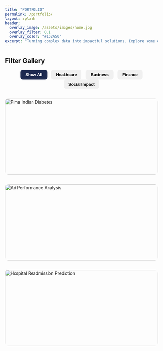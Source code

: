 ```yaml
---
title: "PORTFOLIO"
permalink: /portfolio/
layout: splash
header:
  overlay_image: /assets/images/home.jpg
  overlay_filter: 0.1
  overlay_color: "#1D2A50"
excerpt: "Turning complex data into impactful solutions. Explore some of my projects across healthcare, business, finance, and social impact."
---
```


<style>
.gallery-grid {
  display: grid;
  grid-template-columns: repeat(auto-fit, minmax(300px, 1fr));
  gap: 2rem;
  margin-top: 2rem;
}

.gallery-item {
  position: relative;
  overflow: hidden;
  border-radius: 10px;
  cursor: pointer;
  height: 250px;
}

.gallery-item img {
  width: 100%;
  height: 100%;
  object-fit: cover;
  transition: transform 0.5s ease;
}

.gallery-item:hover img {
  transform: scale(1.1);
}

.gallery-overlay {
  position: absolute;
  top: 0; left: 0;
  width: 100%;
  height: 100%;
  background: rgba(29, 42, 80, 0.7);
  color: white;
  display: flex;
  flex-direction: column;
  align-items: center;
  justify-content: center;
  opacity: 0;
  transition: opacity 0.5s ease;
  text-align: center;
  padding: 1rem;
}

.gallery-item:hover .gallery-overlay {
  opacity: 1;
}

.gallery-buttons {
  margin-top: 1rem;
  display: flex;
  gap: 1rem;
  flex-wrap: wrap;
  justify-content: center;
}

.gallery-buttons a {
  background: white;
  color: #1D2A50;
  padding: 0.5rem 1rem;
  border-radius: 8px;
  text-decoration: none;
  font-weight: bold;
  transition: background 0.3s ease;
}

.gallery-buttons a:hover {
  background: #ccc;
}

.filter-bar {
  text-align: center;
  margin-bottom: 2rem;
}

.filter-bar button {
  background: #f0f0f0;
  border: none;
  padding: 0.5rem 1rem;
  margin: 0 0.3rem;
  border-radius: 8px;
  font-weight: bold;
  cursor: pointer;
}

.filter-bar button.active {
  background: #1D2A50;
  color: white;
}
</style>

## Filter Gallery

<div class="filter-bar">
  <button data-filter="all" class="active">Show All</button>
  <button data-filter="healthcare">Healthcare</button>
  <button data-filter="business">Business</button>
  <button data-filter="finance">Finance</button>
  <button data-filter="social">Social Impact</button>
</div>

<div class="gallery-grid">

<div class="gallery-item healthcare">
  <img src="/assets/images/pima-indian-header.png" alt="Pima Indian Diabetes">
  <div class="gallery-overlay">
    <h3>Pima Indian Diabetes</h3>
    <p>Exploratory analysis and predictive modeling in R.</p>
    <div class="gallery-buttons">
      <a href="https://github.com/TheAEkpo/pima-indian-diabetes-analysis" target="_blank">GitHub</a>
      <a href="https://agnesekpo.com/blog/pima-indian-notebook/" target="_blank">Notebook</a>
    </div>
  </div>
</div>

<div class="gallery-item business">
  <img src="/assets/images/ad-performance-header.png" alt="Ad Performance Analysis">
  <div class="gallery-overlay">
    <h3>Ad Performance Analysis</h3>
    <p>SQL-based analysis of ad revenue and impressions.</p>
    <div class="gallery-buttons">
      <a href="https://github.com/TheAEkpo/ad-performance-sql" target="_blank">GitHub</a>
    </div>
  </div>
</div>

<div class="gallery-item healthcare">
  <img src="/assets/images/hospital-readmission-header.png" alt="Hospital Readmission Prediction">
  <div class="gallery-overlay">
    <h3>Hospital Readmission</h3>
    <p>Predicting patient readmission risks using ML models.</p>
    <div class="gallery-buttons">
      <a href="https://github.com/TheAEkpo/hospital-readmission-prediction" target="_blank">GitHub</a>
    </div>
  </div>
</div>

<!-- Add more projects here using the blank scaffold -->

</div>

<script>
const filterButtons = document.querySelectorAll('.filter-bar button');
const projects = document.querySelectorAll('.gallery-item');

filterButtons.forEach(button => {
  button.addEventListener('click', () => {
    const filter = button.getAttribute('data-filter');
    filterButtons.forEach(btn => btn.classList.remove('active'));
    button.classList.add('active');

    projects.forEach(item => {
      item.style.display = (filter === 'all' || item.classList.contains(filter)) ? 'block' : 'none';
    });
  });
});
</script>

